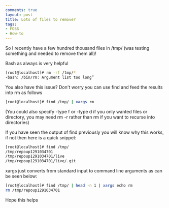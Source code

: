 ```yaml
---
comments: true
layout: post
title: Lots of files to remove?
tags:
- FOSS
- How-to
---
```


So I recently have a few hundred thousand files in /tmp/ (was testing something and needed to remove them all)!

Bash as always is very helpful

```bash
[root@localhost]# rm -rf /tmp/*
-bash: /bin/rm: Argument list too long”
```

You also have this issue? Don't worry you can use find and feed the results into rm as follows

```bash
[root@localhost]# find /tmp/ | xargs rm
```

(You could also specify -type f or -type d if you only wanted files or directory, you may need rm -r rather than rm if you want to recurse into directories)

If you have seen the output of find previously you will know why this works, if not then here is a quick snippet:

```bash
[root@localhost]# find /tmp/
/tmp/repoup1291034701
/tmp/repoup1291034701/live
/tmp/repoup1291034701/live/.git
```

xargs just converts from standard input to command line arguments as can be seen below:

```bash
[root@localhost]# find /tmp/ | head -n 1 | xargs echo rm
rm /tmp/repoup1291034701
```

Hope this helps
